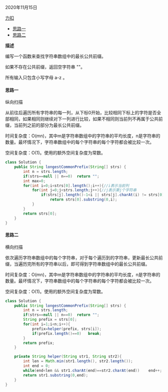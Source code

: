 2020年11月15日

[力扣](https://leetcode-cn.com/problems/longest-common-prefix/)

- [思路一](#思路一)
- [思路二](#思路二)

**描述**

编写一个函数来查找字符串数组中的最长公共前缀。

如果不存在公共前缀，返回空字符串 ""。

所有输入只包含小写字母 a-z 。

#### 思路一

纵向扫描

从前往后遍历所有字符串的每一列，从下标0开始，比较相同下标上的字符是否全部相同，如果相同则继续对下一列进行比较，如果不相同则当前列不再属于公共前缀，当前列之前的部分为最长公共前缀。

时间复杂度：O(mn)，其中m是字符串数组中的字符串的平均长度，n是字符串的数量。最坏情况下，字符串数组中的每个字符串的每个字符都会被比较一次。

空间复杂度：O(1)。使用的额外空间复杂度为常数。

```java
class Solution {
    public String longestCommonPrefix(String[] strs) {
        int n = strs.length;
        if(strs==null || n==0)  return "";
        int max=0;
        for(int i=0;i<strs[0].length();i++){//i表示当前列
            for(int j=0;j<strs.length;j++){//j表示第j个字符串
                if(strs[j].length()-1<i || strs[j].charAt(i) != strs[0].charAt(i))
                    return strs[0].substring(0,i);
            }
        }
        return strs[0];
    }
}
```

#### 思路二

横向扫描

依次遍历字符串数组中的每个字符串，对于每个遍历到的字符串，更新最长公共前缀，当遍历完所有的字符串以后，即可得到字符串数组中的最长公共前缀。

时间复杂度：O(mn)，其中m是字符串数组中的字符串的平均长度，n是字符串的数量。最坏情况下，字符串数组中的每个字符串的每个字符都会被比较一次。

空间复杂度：O(1)。使用的额外空间复杂度为常数。

```java
class Solution {
    public String longestCommonPrefix(String[] strs) {
        int n = strs.length;
        if(strs==null || n==0)  return "";
        String prefix = strs[0];
        for(int i=1;i<n;i++){
            prefix=helper(prefix, strs[i]);
            if(prefix.length()==0)   break;
        }
        return prefix;
    }

    private String helper(String str1, String str2){
        int len = Math.min(str1.length(), str2.length());
        int end = 0;
        while(end<len && str1.charAt(end)==str2.charAt(end))    end++;
        return str1.substring(0,end);
    }
}
```
